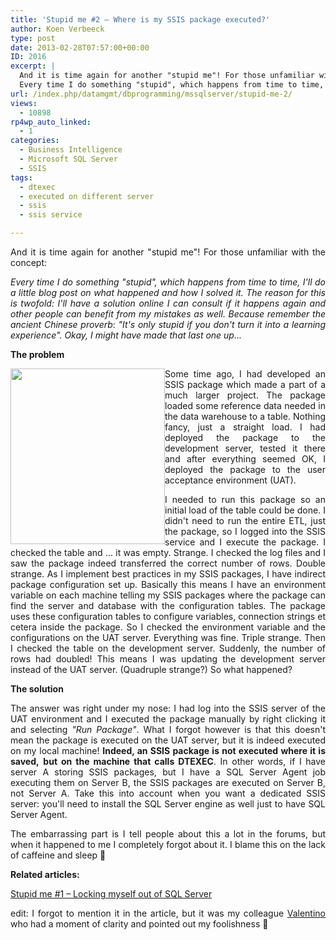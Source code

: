 ```yaml
---
title: 'Stupid me #2 – Where is my SSIS package executed?'
author: Koen Verbeeck
type: post
date: 2013-02-28T07:57:00+00:00
ID: 2016
excerpt: |
  And it is time again for another "stupid me"! For those unfamiliar with the concept:
  Every time I do something "stupid", which happens from time to time, I'll do a little blog post on what happened and how I solved it. The reason for this is twofold: I&hellip;
url: /index.php/datamgmt/dbprogramming/mssqlserver/stupid-me-2/
views:
  - 10898
rp4wp_auto_linked:
  - 1
categories:
  - Business Intelligence
  - Microsoft SQL Server
  - SSIS
tags:
  - dtexec
  - executed on different server
  - ssis
  - ssis service

---
```

<p style="text-align: justify;">
  And it is time again for another "stupid me"! For those unfamiliar with the concept:
</p>

<p style="text-align: justify;">
  <em>Every time I do something "stupid", which happens from time to time, I'll do a little blog post on what happened and how I solved it. The reason for this is twofold: I'll have a solution online I can consult if it happens again and other people can benefit from my mistakes as well. Because remember the ancient Chinese proverb</em>: <em>"It's only stupid if you don't turn it into a learning experience"</em><em>. Okay, I might have made that last one up...</em>
</p>

<p style="text-align: justify;">
  <strong>The problem</strong>
</p>

<p style="text-align: justify;">
  <a href="/media/users/koenverbeeck/StupidMe2/SSISservice.PNG?mtime=1362038450"><img style="float: left;" src="https://lessthandot.z19.web.core.windows.net/wp-content/uploads/users/koenverbeeck/StupidMe2/SSISservice.PNG?mtime=1362038450" alt="" width="247" height="281" /></a>
</p>

<p style="text-align: justify;">
  Some time ago, I had developed an SSIS package which made a part of a much larger project. The package loaded some reference data needed in the data warehouse to a table. Nothing fancy, just a straight load. I had deployed the package to the development server, tested it there and after everything seemed OK, I deployed the package to the user acceptance environment (UAT).
</p>

<p style="text-align: justify;">
  <span style="text-align: justify;">I needed to run this package so an initial load of the table could be done. I didn't need to run the entire ETL, just the package, so I logged into the SSIS service and I execute the package. I checked the table and ... it was empty. Strange. I checked the log files and I saw the package indeed transferred the correct number of rows. Double strange. As I implement best practices in my SSIS packages, I have indirect package configuration set up. Basically this means I have an environment variable on each machine telling my SSIS packages where the package can find the server and database with the configuration tables. The package uses these configuration tables to configure variables, connection strings et cetera inside the package. So I checked the environment variable and the configurations on the UAT server. Everything was fine. Triple strange. Then I checked the table on the development server. Suddenly, the number of rows had doubled! This means I was updating the development server instead of the UAT server. (Quadruple strange?) So what happened?</span>
</p>

<p style="text-align: justify;">
  <strong>The solution</strong>
</p>

<p style="text-align: justify;">
  The answer was right under my nose: I had log into the SSIS server of the UAT environment and I executed the package manually by right clicking it and selecting <em>"Run Package"</em>. What I forgot however is that this doesn't mean the package is executed on the UAT server, but it is indeed executed on my local machine! <strong>Indeed, an SSIS package is not executed where it is saved,</strong> <strong>but on the machine that calls DTEXEC</strong>. In other words, if I have server A storing SSIS packages, but I have a SQL Server Agent job executing them on Server B, the SSIS packages are executed on Server B, not Server A. Take this into account when you want a dedicated SSIS server: you'll need to install the SQL Server engine as well just to have SQL Server Agent.
</p>

<p style="text-align: justify;">
  The embarrassing part is I tell people about this a lot in the forums, but when it happened to me I completely forgot about it. I blame this on the lack of caffeine and sleep 🙂
</p>

<p style="text-align: justify;">
  <strong>Related articles:</strong>
</p>

<p style="text-align: justify;">
  <a href="/index.php/DataMgmt/DBProgramming/MSSQLServer/stupid-me-1-locking-myself">Stupid me #1 – Locking myself out of SQL Server</a>
</p>

<p style="text-align: justify;">
  edit: I forgot to mention it in the article, but it was my colleague <a href="http://blog.hoegaerden.be/">Valentino</a> who had a moment of clarity and pointed out my foolishness 🙂
</p>